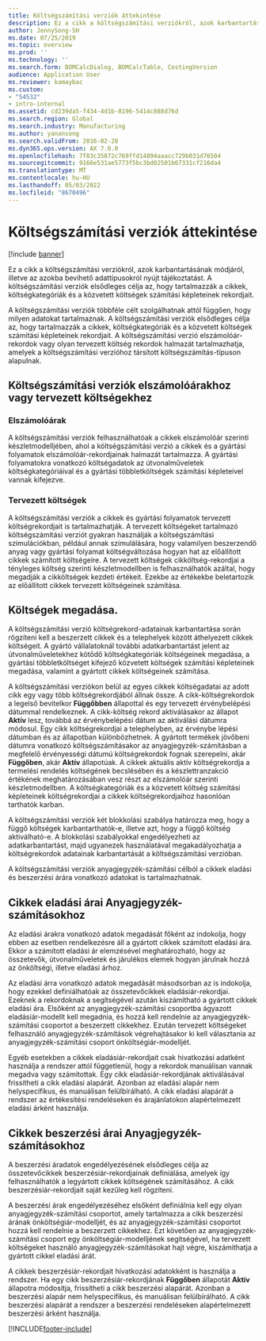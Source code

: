 ```yaml
---
title: Költségszámítási verziók áttekintése
description: Ez a cikk a költségszámítási verziókról, azok karbantartásának módjáról, illetve az azokba bevihető adattípusokról nyújt tájékoztatást. A költségszámítási verziók elsődleges célja az, hogy tartalmazzák a cikkek, költségkategóriák és a közvetett költségek számítási képleteinek rekordjait.
author: JennySong-SH
ms.date: 07/25/2019
ms.topic: overview
ms.prod: ''
ms.technology: ''
ms.search.form: BOMCalcDialog, BOMCalcTable, CostingVersion
audience: Application User
ms.reviewer: kamaybac
ms.custom:
- "54532"
- intro-internal
ms.assetid: cd239da5-f434-4d1b-8196-5414c888d76d
ms.search.region: Global
ms.search.industry: Manufacturing
ms.author: yanansong
ms.search.validFrom: 2016-02-28
ms.dyn365.ops.version: AX 7.0.0
ms.openlocfilehash: 7f83c35872c769ffd14894aaacc729b031d76504
ms.sourcegitcommit: 9166e531ae5773f5bc3bd02501b67331cf216da4
ms.translationtype: MT
ms.contentlocale: hu-HU
ms.lasthandoff: 05/03/2022
ms.locfileid: "8670496"
---
```

# <a name="costing-versions-overview"></a>Költségszámítási verziók áttekintése

[!include [banner](../includes/banner.md)]

Ez a cikk a költségszámítási verziókról, azok karbantartásának módjáról, illetve az azokba bevihető adattípusokról nyújt tájékoztatást. A költségszámítási verziók elsődleges célja az, hogy tartalmazzák a cikkek, költségkategóriák és a közvetett költségek számítási képleteinek rekordjait.

A költségszámítási verziók többféle célt szolgálhatnak attól függően, hogy milyen adatokat tartalmaznak. A költségszámítási verziók elsődleges célja az, hogy tartalmazzák a cikkek, költségkategóriák és a közvetett költségek számítási képleteinek rekordjait. A költségszámítási verzió elszámolóár-rekordok vagy olyan tervezett költség rekordok halmazát tartalmazhatja, amelyek a költségszámítási verzióhoz társított költségszámítás-típuson alapulnak.

## <a name="costing-versions-for-standard-or-planned-costs"></a>Költségszámítási verziók elszámolóárakhoz vagy tervezett költségekhez
### <a name="standard-costs"></a>Elszámolóárak

A költségszámítási verziók felhasználhatóak a cikkek elszámolóár szerinti készletmodelljében, ahol a költségszámítási verzió a cikkek és a gyártási folyamatok elszámolóár-rekordjainak halmazát tartalmazza. A gyártási folyamatokra vonatkozó költségadatok az útvonalműveletek költségkategóriáival és a gyártási többletköltségek számítási képleteivel vannak kifejezve.

### <a name="planned-costs"></a>Tervezett költségek

A költségszámítási verziók a cikkek és gyártási folyamatok tervezett költségrekordjait is tartalmazhatják. A tervezett költségeket tartalmazó költségszámítási verziót gyakran használják a költségszámítási szimulációkban, például annak szimulálására, hogy valamilyen beszerzendő anyag vagy gyártási folyamat költségváltozása hogyan hat az előállított cikkek számított költségeire. A tervezett költségek cikköltség-rekordjai a tényleges költség szerinti készletmodellben is felhasználhatók azáltal, hogy megadják a cikköltségek kezdeti értékeit. Ezekbe az értékekbe beletartozik az előállított cikkek tervezett költségeinek számítása.

## <a name="entering-costs"></a>Költségek megadása.
A költségszámítási verzió költségrekord-adatainak karbantartása során rögzíteni kell a beszerzett cikkek és a telephelyek között áthelyezett cikkek költségeit. A gyártó vállalatoknál további adatkarbantartást jelent az útvonalműveletekhez kötődő költségkategóriák költségeinek megadása, a gyártási többletköltséget kifejező közvetett költségek számítási képleteinek megadása, valamint a gyártott cikkek költségeinek számítása. 

A költségszámítási verziókon belül az egyes cikkek költségadatai az adott cikk egy vagy több költségrekordjából állnak össze. A cikk-költségrekordok a legelső bevitelkor **Függőbben** állapottal és egy tervezett érvénybelépési dátummal rendelkeznek. A cikk-költség rekord aktiválásakor az állapot **Aktív** lesz, továbbá az érvénybelépési dátum az aktiválási dátumra módosul. Egy cikk költségrekordjai a telephelyben, az érvénybe lépési dátumban és az állapotban különbözhetnek. A gyártott termékek jövőbeni dátumra vonatkozó költségszámításakor az anyagjegyzék-számításban a megfelelő érvényességi dátumú költségrekordok fognak szerepelni, akár **Függőben**, akár **Aktív** állapotúak. A cikkek aktuális aktív költségrekordja a termelési rendelés költségének becslésében és a készlettranzakció értékének meghatározásában vesz részt az elszámolóár szerinti készletmodellben. A költségkategóriák és a közvetett költség számítási képleteinek költségrekordjai a cikkek költségrekordjaihoz hasonlóan tarthatók karban. 

A költségszámítási verziók két blokkolási szabálya határozza meg, hogy a függő költségek karbantarthatók-e, illetve azt, hogy a függő költség aktiválható-e. A blokkolási szabályokkal engedélyezheti az adatkarbantartást, majd ugyanezek használatával megakadályozhatja a költségrekordok adatainak karbantartását a költségszámítási verzióban. 

A költségszámítási verziók anyagjegyzék-számítási célból a cikkek eladási és beszerzési árára vonatkozó adatokat is tartalmazhatnak.

## <a name="item-sales-prices-for-bom-calculations"></a>Cikkek eladási árai Anyagjegyzék-számításokhoz
Az eladási árakra vonatkozó adatok megadását főként az indokolja, hogy ebben az esetben rendelkezésre áll a gyártott cikkek számított eladási ára. Ekkor a számított eladási ár elemzésével meghatározható, hogy az összetevők, útvonalműveletek és járulékos elemek hogyan járulnak hozzá az önköltségi, illetve eladási árhoz. 

Az eladási árra vonatkozó adatok megadását másodsorban az is indokolja, hogy ezekkel definiálhatóak az összetevőcikkek eladásiár-rekordjai. Ezeknek a rekordoknak a segítségével azután kiszámítható a gyártott cikkek eladási ára. Elsőként az anyagjegyzék-számítási csoportba ágyazott eladásiár-modellt kell megadnia, és hozzá kell rendelnie az anyagjegyzék-számítási csoportot a beszerzett cikkekhez. Ezután tervezett költségeket felhasználó anyagjegyzék-számítások végrehajtásakor ki kell választania az anyagjegyzék-számítási csoport önköltségiár-modelljét. 

Egyéb esetekben a cikkek eladásiár-rekordjait csak hivatkozási adatként használja a rendszer attól függetlenül, hogy a rekordok manuálisan vannak megadva vagy számítottak. Egy cikk eladásiár-rekordjának aktiválásával frissítheti a cikk eladási alapárát. Azonban az eladási alapár nem helyspecifikus, és manuálisan felülbírálható. A cikk eladási alapárát a rendszer az értékesítési rendeléseken és árajánlatokon alapértelmezett eladási árként használja.

## <a name="item-purchase-prices-for-bom-calculations"></a>Cikkek beszerzési árai Anyagjegyzék-számításokhoz
A beszerzési áradatok engedélyezésének elsődleges célja az összetevőcikkek beszerzésiár-rekordjainak definiálása, amelyek így felhasználhatók a legyártott cikkek költségének számításához. A cikk beszerzésiár-rekordjait saját kezűleg kell rögzíteni. 

A beszerzési árak engedélyezéséhez elsőként definiálnia kell egy olyan anyagjegyzék-számítási csoportot, amely tartalmazza a cikk beszerzési árának önköltségiár-modelljét, és az anyagjegyzék-számítási csoportot hozzá kell rendelnie a beszerzett cikkekhez. Ezt követően az anyagjegyzék-számítási csoport egy önköltségiár-modelljének segítségével, ha tervezett költségeket használó anyagjegyzék-számításokat hajt végre, kiszámíthatja a gyártott cikkel eladási árát. 

A cikkek beszerzésiár-rekordjait hivatkozási adatokként is használja a rendszer. Ha egy cikk beszerzésiár-rekordjának **Függőben** állapotát **Aktív** állapotra módosítja, frissítheti a cikk beszerzési alapárát. Azonban a beszerzési alapár nem helyspecifikus, és manuálisan felülbírálható. A cikk beszerzési alapárát a rendszer a beszerzési rendeléseken alapértelmezett beszerzési árként használja.





[!INCLUDE[footer-include](../../includes/footer-banner.md)]
